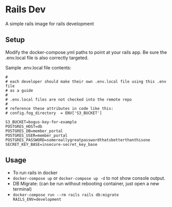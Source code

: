 # Rails Dev
A simple rails image for rails development

## Setup
Modify the docker-compose.yml paths to point at your rails app.
Be sure the .env.local file is also correctly targeted.

Sample .env.local file contents:
```# dotenv .env file for environment variables
#
# each developer should make their own .env.local file using this .env file
# as a guide
#
# .env.local files are not checked into the remote repo
#
# reference these attributes in code like this:
# config.fog_directory  = ENV['S3_BUCKET']

S3_BUCKET=bogus-key-for-example
POSTGRES_HOST=db
POSTGRES_DB=member_portal
POSTGRES_USER=member_portal
POSTGRES_PASSWORD=somereallygreatpasswordthatsbetterthanthisone
SECRET_KEY_BASE=insecure-secret_key_base
```

## Usage
* To run rails in docker
* ```docker-compose up``` or ```docker-compose up -d``` to not show console output.
* DB Migrate: (can be run without rebooting container, just open a new terminal)
* ```docker-compose run --rm rails rails db:migrate RAILS_ENV=development```
